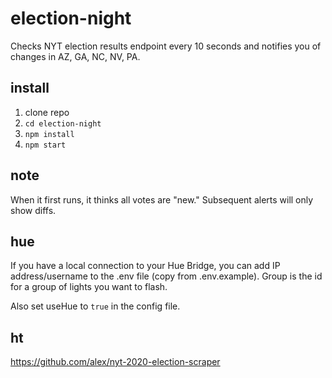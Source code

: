 # election-night
Checks NYT election results endpoint every 10 seconds and notifies you of changes in AZ, GA, NC, NV, PA.

## install
1. clone repo
2. `cd election-night`
2. `npm install`
3. `npm start`

## note
When it first runs, it thinks all votes are "new." Subsequent alerts will only show diffs.

## hue
If you have a local connection to your Hue Bridge, you can add IP address/username to the .env file (copy from .env.example). Group is the id for a group of lights you want to flash.

Also set useHue to `true` in the config file.

## ht
https://github.com/alex/nyt-2020-election-scraper
